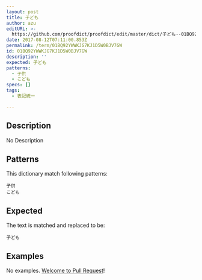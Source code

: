 ```yaml
---
layout: post
title: 子ども
author: azu
editURL: >-
  https://github.com/proofdict/proofdict/edit/master/dict/子ども--01BQ92YWWKJG7KJ1D5W0BJV7GW.yml
date: 2017-08-12T07:11:00.853Z
permalink: /term/01BQ92YWWKJG7KJ1D5W0BJV7GW
id: 01BQ92YWWKJG7KJ1D5W0BJV7GW
description: ''
expected: 子ども
patterns:
  - 子供
  - こども
specs: []
tags:
  - 表記統一

---
```


## Description

No Description 

## Patterns

This dictionary match following patterns:

    子供
    こども

## Expected

The text is matched and replaced to be:

    子ども

## Examples

No examples. [Welcome to Pull Request](https://github.com/jser/jser.info/edit/master/dict/子ども--01BQ92YWWKJG7KJ1D5W0BJV7GW.yml)!
